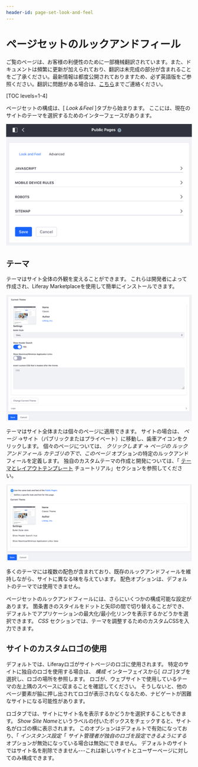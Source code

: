 ```yaml
---
header-id: page-set-look-and-feel
---
```


# ページセットのルックアンドフィール

<p class="alert alert-info"><span class="wysiwyg-color-blue120">ご覧のページは、お客様の利便性のために一部機械翻訳されています。また、ドキュメントは頻繁に更新が加えられており、翻訳は未完成の部分が含まれることをご了承ください。最新情報は都度公開されておりますため、必ず英語版をご参照ください。翻訳に問題がある場合は、<a href="mailto:support-content-jp@liferay.com">こちら</a>までご連絡ください。</span></p>

[TOC levels=1-4]

ページセットの構成は、[ *Look＆Feel* ]タブから始まります。 ここには、現在のサイトのテーマを選択するためのインターフェースがあります。

![図1：ルックアンドフィールのページセットタブ](../../../../../images/page-set-look-and-feel.png)

## テーマ

テーマはサイト全体の外観を変えることができます。 これらは開発者によって作成され、Liferay Marketplaceを使用して簡単にインストールできます。

![図2：ルックアンドフィールインターフェイスでは、現在のサイトのテーマを選択できます。](../../../../../images/look-and-feel-pages.png)

テーマはサイト全体または個々のページに適用できます。 サイトの場合は、 *ページ* →サイト（パブリックまたはプライベート）に移動し、歯車アイコンをクリックします。 個々のページについては、 *クリックします* → *ページの *ルックアンドフィール* カテゴリの下で、このページ* オプションの特定のルックアンドフィールを定義します。 独自のカスタムテーマの作成と開発については、「 [テーマとレイアウトテンプレート](/docs/7-1/tutorials/-/knowledge_base/t/themes-and-layout-templates) チュートリアル」セクションを参照してください。

![図3：ページの特定のルックアンドフィールを定義できます。](../../../../../images/define-a-specific-look-and-feel.png)

多くのテーマには複数の配色が含まれており、既存のルックアンドフィールを維持しながら、サイトに異なる味を与えています。 配色オプションは、デフォルトのテーマでは使用できません。

ページセットのルックアンドフィールには、さらにいくつかの構成可能な設定があります。 箇条書きのスタイルをドットと矢印の間で切り替えることができ、デフォルトでアプリケーションの最大化/最小化リンクを表示するかどうかを選択できます。 *CSS* セクションでは、テーマを調整するためのカスタムCSSを入力できます。

## サイトのカスタムロゴの使用

デフォルトでは、Liferayロゴがサイトページのロゴに使用されます。 特定のサイトに独自のロゴを使用する場合は、 *構成* インターフェイスから[ *ロゴ* ]タブを選択し、ロゴの場所を参照します。 ロゴが、ウェブサイトで使用しているテーマの左上隅のスペースに収まることを確認してください。 そうしないと、他のページ要素が脇に押し出されてロゴが表示されなくなるため、ナビゲートが困難なサイトになる可能性があります。

ロゴタブでは、サイトにサイト名を表示するかどうかを選択することもできます。 *Show Site Name*というラベルの付いたボックスをチェックすると、サイト名がロゴの横に表示されます。 このオプションはデフォルトで有効になっており、「 *インスタンス設定*「 *サイト管理者が独自のロゴを設定できるようにする* オプションが無効になっている場合は無効にできません。 デフォルトのサイトではサイト名を削除できません---これは新しいサイトとユーザーページに対してのみ構成できます。
